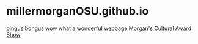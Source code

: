 # millermorganOSU.github.io
bingus bongus
wow what a wonderful wepbage
[Morgan's Cultural Award Show](./cultural_recs.md)
